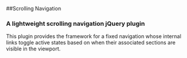 ##Scrolling Navigation

### A lightweight scrolling navigation jQuery plugin

This plugin provides the framework for a fixed navigation whose internal links toggle active states based on when their associated sections are visible in the viewport.